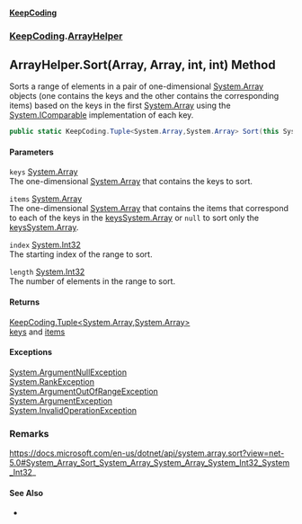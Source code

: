 #### [KeepCoding](index.md 'index')
### [KeepCoding](KeepCoding.md 'KeepCoding').[ArrayHelper](KeepCoding_ArrayHelper.md 'KeepCoding.ArrayHelper')
## ArrayHelper.Sort(Array, Array, int, int) Method
Sorts a range of elements in a pair of one-dimensional [System.Array](https://docs.microsoft.com/en-us/dotnet/api/System.Array 'System.Array') objects (one contains the keys and the other contains the corresponding items) based on the keys in the first [System.Array](https://docs.microsoft.com/en-us/dotnet/api/System.Array 'System.Array') using the [System.IComparable](https://docs.microsoft.com/en-us/dotnet/api/System.IComparable 'System.IComparable') implementation of each key.  
```csharp
public static KeepCoding.Tuple<System.Array,System.Array> Sort(this System.Array keys, System.Array items, int index, int length);
```
#### Parameters
<a name='KeepCoding_ArrayHelper_Sort(System_Array_System_Array_int_int)_keys'></a>
`keys` [System.Array](https://docs.microsoft.com/en-us/dotnet/api/System.Array 'System.Array')  
The one-dimensional [System.Array](https://docs.microsoft.com/en-us/dotnet/api/System.Array 'System.Array') that contains the keys to sort.
  
<a name='KeepCoding_ArrayHelper_Sort(System_Array_System_Array_int_int)_items'></a>
`items` [System.Array](https://docs.microsoft.com/en-us/dotnet/api/System.Array 'System.Array')  
The one-dimensional [System.Array](https://docs.microsoft.com/en-us/dotnet/api/System.Array 'System.Array') that contains the items that correspond to each of the keys in the [keys](KeepCoding_ArrayHelper_Sort(System_Array_System_Array_int_int).md#KeepCoding_ArrayHelper_Sort(System_Array_System_Array_int_int)_keys 'KeepCoding.ArrayHelper.Sort(System.Array, System.Array, int, int).keys')[System.Array](https://docs.microsoft.com/en-us/dotnet/api/System.Array 'System.Array') or `null` to sort only the [keys](KeepCoding_ArrayHelper_Sort(System_Array_System_Array_int_int).md#KeepCoding_ArrayHelper_Sort(System_Array_System_Array_int_int)_keys 'KeepCoding.ArrayHelper.Sort(System.Array, System.Array, int, int).keys')[System.Array](https://docs.microsoft.com/en-us/dotnet/api/System.Array 'System.Array').
  
<a name='KeepCoding_ArrayHelper_Sort(System_Array_System_Array_int_int)_index'></a>
`index` [System.Int32](https://docs.microsoft.com/en-us/dotnet/api/System.Int32 'System.Int32')  
The starting index of the range to sort.
  
<a name='KeepCoding_ArrayHelper_Sort(System_Array_System_Array_int_int)_length'></a>
`length` [System.Int32](https://docs.microsoft.com/en-us/dotnet/api/System.Int32 'System.Int32')  
The number of elements in the range to sort.
  
#### Returns
[KeepCoding.Tuple&lt;](KeepCoding_Tuple_T1_T2_.md 'KeepCoding.Tuple&lt;T1,T2&gt;')[System.Array](https://docs.microsoft.com/en-us/dotnet/api/System.Array 'System.Array')[,](KeepCoding_Tuple_T1_T2_.md 'KeepCoding.Tuple&lt;T1,T2&gt;')[System.Array](https://docs.microsoft.com/en-us/dotnet/api/System.Array 'System.Array')[&gt;](KeepCoding_Tuple_T1_T2_.md 'KeepCoding.Tuple&lt;T1,T2&gt;')  
[keys](KeepCoding_ArrayHelper_Sort(System_Array_System_Array_int_int).md#KeepCoding_ArrayHelper_Sort(System_Array_System_Array_int_int)_keys 'KeepCoding.ArrayHelper.Sort(System.Array, System.Array, int, int).keys') and [items](KeepCoding_ArrayHelper_Sort(System_Array_System_Array_int_int).md#KeepCoding_ArrayHelper_Sort(System_Array_System_Array_int_int)_items 'KeepCoding.ArrayHelper.Sort(System.Array, System.Array, int, int).items')
#### Exceptions
[System.ArgumentNullException](https://docs.microsoft.com/en-us/dotnet/api/System.ArgumentNullException 'System.ArgumentNullException')  
[System.RankException](https://docs.microsoft.com/en-us/dotnet/api/System.RankException 'System.RankException')  
[System.ArgumentOutOfRangeException](https://docs.microsoft.com/en-us/dotnet/api/System.ArgumentOutOfRangeException 'System.ArgumentOutOfRangeException')  
[System.ArgumentException](https://docs.microsoft.com/en-us/dotnet/api/System.ArgumentException 'System.ArgumentException')  
[System.InvalidOperationException](https://docs.microsoft.com/en-us/dotnet/api/System.InvalidOperationException 'System.InvalidOperationException')  
### Remarks
https://docs.microsoft.com/en-us/dotnet/api/system.array.sort?view=net-5.0#System_Array_Sort_System_Array_System_Array_System_Int32_System_Int32_
#### See Also
- []( '')
